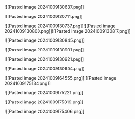 ![[Pasted image 20241009130637.png]]


![[Pasted image 20241009130711.png]]


![[Pasted image 20241009130737.png]]![[Pasted image 20241009130800.png]]![[Pasted image 20241009130817.png]]



![[Pasted image 20241009130845.png]]


![[Pasted image 20241009130901.png]]


![[Pasted image 20241009130921.png]]

![[Pasted image 20241009130954.png]]



![[Pasted image 20241009164555.png]]![[Pasted image 20241009175134.png]]


![[Pasted image 20241009175221.png]]


![[Pasted image 20241009175319.png]]


![[Pasted image 20241009175406.png]]